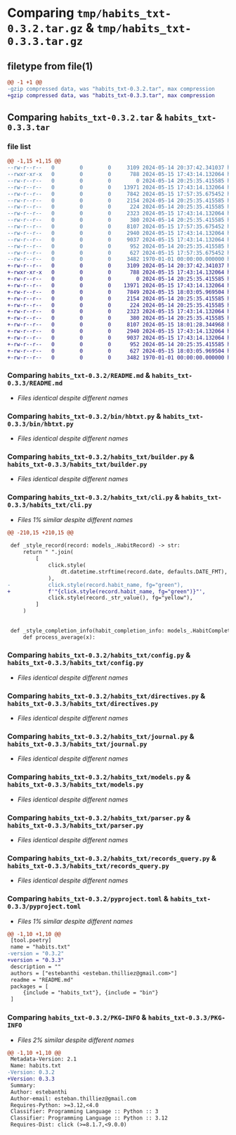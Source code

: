 # Comparing `tmp/habits_txt-0.3.2.tar.gz` & `tmp/habits_txt-0.3.3.tar.gz`

## filetype from file(1)

```diff
@@ -1 +1 @@
-gzip compressed data, was "habits_txt-0.3.2.tar", max compression
+gzip compressed data, was "habits_txt-0.3.3.tar", max compression
```

## Comparing `habits_txt-0.3.2.tar` & `habits_txt-0.3.3.tar`

### file list

```diff
@@ -1,15 +1,15 @@
--rw-r--r--   0        0        0     3109 2024-05-14 20:37:42.341037 habits_txt-0.3.2/README.md
--rwxr-xr-x   0        0        0      788 2024-05-15 17:43:14.132064 habits_txt-0.3.2/bin/hbtxt.py
--rw-r--r--   0        0        0        0 2024-05-14 20:25:35.415585 habits_txt-0.3.2/habits_txt/__init__.py
--rw-r--r--   0        0        0    13971 2024-05-15 17:43:14.132064 habits_txt-0.3.2/habits_txt/builder.py
--rw-r--r--   0        0        0     7842 2024-05-15 17:57:35.675452 habits_txt-0.3.2/habits_txt/cli.py
--rw-r--r--   0        0        0     2154 2024-05-14 20:25:35.415585 habits_txt-0.3.2/habits_txt/config.py
--rw-r--r--   0        0        0      224 2024-05-14 20:25:35.415585 habits_txt-0.3.2/habits_txt/defaults.py
--rw-r--r--   0        0        0     2323 2024-05-15 17:43:14.132064 habits_txt-0.3.2/habits_txt/directives.py
--rw-r--r--   0        0        0      380 2024-05-14 20:25:35.415585 habits_txt-0.3.2/habits_txt/exceptions.py
--rw-r--r--   0        0        0     8107 2024-05-15 17:57:35.675452 habits_txt-0.3.2/habits_txt/journal.py
--rw-r--r--   0        0        0     2940 2024-05-15 17:43:14.132064 habits_txt-0.3.2/habits_txt/models.py
--rw-r--r--   0        0        0     9037 2024-05-15 17:43:14.132064 habits_txt-0.3.2/habits_txt/parser.py
--rw-r--r--   0        0        0      952 2024-05-14 20:25:35.415585 habits_txt-0.3.2/habits_txt/records_query.py
--rw-r--r--   0        0        0      627 2024-05-15 17:57:35.675452 habits_txt-0.3.2/pyproject.toml
--rw-r--r--   0        0        0     3482 1970-01-01 00:00:00.000000 habits_txt-0.3.2/PKG-INFO
+-rw-r--r--   0        0        0     3109 2024-05-14 20:37:42.341037 habits_txt-0.3.3/README.md
+-rwxr-xr-x   0        0        0      788 2024-05-15 17:43:14.132064 habits_txt-0.3.3/bin/hbtxt.py
+-rw-r--r--   0        0        0        0 2024-05-14 20:25:35.415585 habits_txt-0.3.3/habits_txt/__init__.py
+-rw-r--r--   0        0        0    13971 2024-05-15 17:43:14.132064 habits_txt-0.3.3/habits_txt/builder.py
+-rw-r--r--   0        0        0     7849 2024-05-15 18:03:05.969504 habits_txt-0.3.3/habits_txt/cli.py
+-rw-r--r--   0        0        0     2154 2024-05-14 20:25:35.415585 habits_txt-0.3.3/habits_txt/config.py
+-rw-r--r--   0        0        0      224 2024-05-14 20:25:35.415585 habits_txt-0.3.3/habits_txt/defaults.py
+-rw-r--r--   0        0        0     2323 2024-05-15 17:43:14.132064 habits_txt-0.3.3/habits_txt/directives.py
+-rw-r--r--   0        0        0      380 2024-05-14 20:25:35.415585 habits_txt-0.3.3/habits_txt/exceptions.py
+-rw-r--r--   0        0        0     8107 2024-05-15 18:01:28.344968 habits_txt-0.3.3/habits_txt/journal.py
+-rw-r--r--   0        0        0     2940 2024-05-15 17:43:14.132064 habits_txt-0.3.3/habits_txt/models.py
+-rw-r--r--   0        0        0     9037 2024-05-15 17:43:14.132064 habits_txt-0.3.3/habits_txt/parser.py
+-rw-r--r--   0        0        0      952 2024-05-14 20:25:35.415585 habits_txt-0.3.3/habits_txt/records_query.py
+-rw-r--r--   0        0        0      627 2024-05-15 18:03:05.969504 habits_txt-0.3.3/pyproject.toml
+-rw-r--r--   0        0        0     3482 1970-01-01 00:00:00.000000 habits_txt-0.3.3/PKG-INFO
```

### Comparing `habits_txt-0.3.2/README.md` & `habits_txt-0.3.3/README.md`

 * *Files identical despite different names*

### Comparing `habits_txt-0.3.2/bin/hbtxt.py` & `habits_txt-0.3.3/bin/hbtxt.py`

 * *Files identical despite different names*

### Comparing `habits_txt-0.3.2/habits_txt/builder.py` & `habits_txt-0.3.3/habits_txt/builder.py`

 * *Files identical despite different names*

### Comparing `habits_txt-0.3.2/habits_txt/cli.py` & `habits_txt-0.3.3/habits_txt/cli.py`

 * *Files 1% similar despite different names*

```diff
@@ -210,15 +210,15 @@
 
 def _style_record(record: models_.HabitRecord) -> str:
     return " ".join(
         [
             click.style(
                 dt.datetime.strftime(record.date, defaults.DATE_FMT), fg="blue"
             ),
-            click.style(record.habit_name, fg="green"),
+            f'"{click.style(record.habit_name, fg="green")}"',
             click.style(record._str_value(), fg="yellow"),
         ]
     )
 
 
 def _style_completion_info(habit_completion_info: models_.HabitCompletionInfo) -> str:
     def process_average(x):
```

### Comparing `habits_txt-0.3.2/habits_txt/config.py` & `habits_txt-0.3.3/habits_txt/config.py`

 * *Files identical despite different names*

### Comparing `habits_txt-0.3.2/habits_txt/directives.py` & `habits_txt-0.3.3/habits_txt/directives.py`

 * *Files identical despite different names*

### Comparing `habits_txt-0.3.2/habits_txt/journal.py` & `habits_txt-0.3.3/habits_txt/journal.py`

 * *Files identical despite different names*

### Comparing `habits_txt-0.3.2/habits_txt/models.py` & `habits_txt-0.3.3/habits_txt/models.py`

 * *Files identical despite different names*

### Comparing `habits_txt-0.3.2/habits_txt/parser.py` & `habits_txt-0.3.3/habits_txt/parser.py`

 * *Files identical despite different names*

### Comparing `habits_txt-0.3.2/habits_txt/records_query.py` & `habits_txt-0.3.3/habits_txt/records_query.py`

 * *Files identical despite different names*

### Comparing `habits_txt-0.3.2/pyproject.toml` & `habits_txt-0.3.3/pyproject.toml`

 * *Files 1% similar despite different names*

```diff
@@ -1,10 +1,10 @@
 [tool.poetry]
 name = "habits.txt"
-version = "0.3.2"
+version = "0.3.3"
 description = ""
 authors = ["estebanthi <esteban.thilliez@gmail.com>"]
 readme = "README.md"
 packages = [
     {include = "habits_txt"}, {include = "bin"}
 ]
```

### Comparing `habits_txt-0.3.2/PKG-INFO` & `habits_txt-0.3.3/PKG-INFO`

 * *Files 2% similar despite different names*

```diff
@@ -1,10 +1,10 @@
 Metadata-Version: 2.1
 Name: habits.txt
-Version: 0.3.2
+Version: 0.3.3
 Summary: 
 Author: estebanthi
 Author-email: esteban.thilliez@gmail.com
 Requires-Python: >=3.12,<4.0
 Classifier: Programming Language :: Python :: 3
 Classifier: Programming Language :: Python :: 3.12
 Requires-Dist: click (>=8.1.7,<9.0.0)
```

